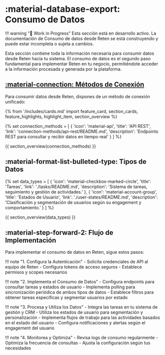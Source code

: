 # :material-database-export: Consumo de Datos

!!! warning "🚧 Work in Progress"
    Esta sección está en desarrollo activo. La documentación de Consumo de datos desde Reten se está construyendo y puede estar incompleta o sujeta a cambios.

Esta sección contiene toda la información necesaria para consumir datos desde Reten hacia tu sistema. El consumo de datos es el segundo paso fundamental para implementar Reten en tu negocio, permitiéndote acceder a la información procesada y generada por la plataforma.

## [:material-connection: Métodos de Conexión](./connection-methods/README.md)

Para consumir datos desde Reten, dispones de un método de conexión unificado:

{% from '/includes/cards.md' import feature_card, section_cards, feature_highlights, highlight_item, section_overview %}

{% set connection_methods = [
    {
        'icon': 'material-api',
        'title': 'API REST',
        'link': 'connection-methods/api-rest/README.md',
        'description': 'Endpoints REST para consultar y recibir datos en tiempo real'
    }
] %}

{{ section_overview(connection_methods) }}

## :material-format-list-bulleted-type: Tipos de Datos

{% set data_types = [
    {
        'icon': 'material-checkbox-marked-circle',
        'title': 'Tareas',
        'link': './tasks/README.md',
        'description': 'Sistema de tareas, seguimiento y gestión de actividades.'
    },
    {
        'icon': 'material-account-group',
        'title': 'Estados de Usuario',
        'link': './user-states/README.md',
        'description': 'Clasificación y segmentación de usuarios según su engagement y comportamiento.'
    }
] %}

{{ section_overview(data_types) }}

## :material-step-forward-2: Flujo de Implementación

Para implementar el consumo de datos en Reten, sigue estos pasos:

!!! note "1. Configura la Autenticación"
    - Solicita credenciales de API al equipo de Reten
    - Configura tokens de acceso seguros
    - Establece permisos y scopes necesarios

!!! note "2. Implementa el Consumo de Datos"
    - Configura endpoints para consultar tareas y estados de usuario
    - Implementa polling para sincronización periódica de ambos tipos de datos
    - Establece filtros para obtener tareas específicas y segmentar usuarios por estado

!!! note "3. Procesa y Utiliza los Datos"
    - Integra las tareas en tu sistema de gestión y CRM
    - Utiliza los estados de usuario para segmentación y personalización
    - Implementa flujos de trabajo para las actividades basados en el estado del usuario
    - Configura notificaciones y alertas según el engagement del usuario

!!! note "4. Monitorea y Optimiza"
    - Revisa logs de consumo regularmente
    - Optimiza la frecuencia de consultas
    - Ajusta la configuración según tus necesidades
